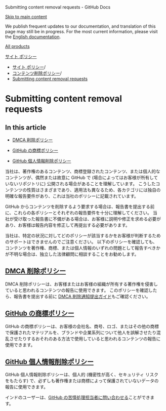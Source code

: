 Submitting content removal requests - GitHub Docs

[Skip to main content](#main-content)

We publish frequent updates to our documentation, and translation of this page may still be in progress. For the most current information, please visit the [English documentation](/en).

[All products](/ja)

[サイト ポリシー](/ja/site-policy)

* [サイト ポリシー](/ja/site-policy)/
* [コンテンツ削除ポリシー](/ja/site-policy/content-removal-policies)/
* [Submitting content removal requests](/ja/site-policy/content-removal-policies/submitting-content-removal-requests)

Submitting content removal requests
==========

In this article
----------

* [DMCA 削除ポリシー](#dmca-takedown-policy)

* [GitHub の商標ポリシー](#github-trademark-policy)

* [GitHub 個人情報削除ポリシー](#github-private-information-removal-policy)

当社は、著作権のあるコンテンツ、商標登録されたコンテンツ、または個人的なコンテンツが、偶然または故意に GitHub で (場合によってはお客様が所有していないリポジトリに) 公開される場合があることを理解しています。 こうしたコンテンツの性質はさまざまであり、適用法も異なるため、各カテゴリには独自の明確な報告要件があり、これは当社のポリシーに記載されています。

GitHub からコンテンツを削除するよう要求する場合は、報告書を提出する前に、これらの各ポリシーとそれぞれの報告要件を十分に理解してください。 当社が受け取った報告書に不備がある場合は、お客様に説明や修正を求める必要があり、お客様は報告内容を修正して再提出する必要があります。

当社は、特定の状況に対してどのポリシーが該当するかをお客様が判断するためのサポートはできませんのでご注意ください。 以下のポリシーを確認しても、コンテンツを著作権、商標、または個人情報のいずれの問題として報告すべきかが不明な場合は、独立した法律顧問に相談することをお勧めします。

[](#dmca-takedown-policy)[DMCA 削除ポリシー](/ja/site-policy/content-removal-policies/dmca-takedown-policy)
----------

DMCA 削除ポリシーは、お客様またはお客様の組織が所有する著作権を侵害していると思われるコンテンツの報告に使用できます。 このポリシーを確認したら、報告書を提出する前に [DMCA 削除通知提出ガイド](/ja/site-policy/content-removal-policies/guide-to-submitting-a-dmca-takedown-notice)もご確認ください。

[](#github-trademark-policy)[GitHub の商標ポリシー](/ja/site-policy/content-removal-policies/github-trademark-policy)
----------

GitHub の商標ポリシーは、お客様の会社名、商号、ロゴ、またはその他の商標で保護されたマテリアルを、ブランドや企業系列について他人を誤解させたり混乱させたりするおそれのある方法で使用していると思われるコンテンツの報告に使用できます。

[](#github-private-information-removal-policy)[GitHub 個人情報削除ポリシー](/ja/site-policy/content-removal-policies/github-private-information-removal-policy)
----------

GitHub 個人情報削除ポリシーは、個人的 (機密性が高く、セキュリティ リスクをもたらす) で、必ずしも著作権または商標によって保護されていないデータの報告に使用できます。

インドのユーザーは、[GitHub の苦情処理担当者に問い合わせる](https://support.github.com/contact/india-grievance-officer)ことができます。
